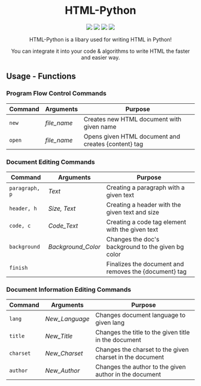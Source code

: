 <h1 align="center">HTML-Python</h1>
<p align="center">
  <image src="https://img.shields.io/badge/Implementation-Python%203.9-%2300A3E0?style=flat-square">
  <image src="https://img.shields.io/badge/version-0.5-blue">
  <image src="https://img.shields.io/badge/Work%20In%20Progress-Yes-success">
  <image src="https://img.shields.io/tokei/lines/github/xyLotus/HTMLPy?label=Total%20lines&style=flat-square">
</p>
<p align="center">HTML-Python is a libary used for writing HTML in Python!</p>
<p align="center">You can integrate it into your code & algorithms to write HTML the faster and easier way.</p>

## Usage - Functions</h2>
### Program Flow Control Commands
| Command       | Arguments         | Purpose                                                   |
| ------------- | ----------------- | --------------------------------------------------------- |
| `new`         | *file_name*       | Creates new HTML document with given name                 |
| `open`        | *file_name*       | Opens given HTML document and creates {content} tag       |

### Document Editing Commands
| Command       | Arguments         | Purpose                                                |
| ------------- | ----------------- | ------------------------------------------------------ |
| `paragraph, p`| *Text*            | Creating a paragraph with a given text                 |
| `header, h`   | *Size, Text*      | Creating a header with the given text and size         |
| `code, c`     | *Code_Text*       | Creating a code tag element with the given text        |
| `background ` | *Background_Color*| Changes the doc's background to the given bg color     |
| `finish`      |                   | Finalizes the document and removes the {document} tag  |

### Document Information Editing Commands
| Command         | Arguments           | Purpose                                                  |
| --------------- | ------------------- | -------------------------------------------------------- |
| `lang`          | *New_Language*      | Changes document language to given lang                  |
| `title`         | *New_Title*         | Changes the title to the given title in the document     |
| `charset`       | *New_Charset*       | Changes the charset to the given charset in the document |
| `author`        | *New_Author*        | Changes the author to the given author in the document   |
